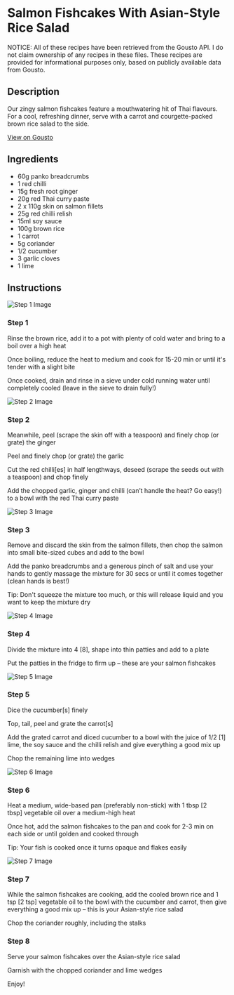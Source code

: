 # Salmon Fishcakes With Asian-Style Rice Salad

NOTICE: All of these recipes have been retrieved from the Gousto API. I do not claim ownership of any recipes in these files. These recipes are provided for informational purposes only, based on publicly available data from Gousto.

## Description

Our zingy salmon fishcakes feature a mouthwatering hit of Thai flavours. For a cool, refreshing dinner, serve with a carrot and courgette-packed brown rice salad to the side. 

[View on Gousto](https://www.gousto.co.uk/recipes/cookbook/joes-sizzlin-salmoncakes-asian-rice-salad)

## Ingredients

- 60g panko breadcrumbs
- 1 red chilli
- 15g fresh root ginger 
- 20g red Thai curry paste
- 2 x 110g skin on salmon fillets
- 25g red chilli relish
- 15ml soy sauce
- 100g brown rice
- 1 carrot
- 5g coriander
- 1/2 cucumber
- 3 garlic cloves
- 1 lime

## Instructions

![Step 1 Image](https://production-media.gousto.co.uk/cms/recipe-step-image/2370-Step-1-x200.jpg)

### Step 1

Rinse the brown rice, add it to a pot with plenty of cold water and bring to a boil over a high heat

Once boiling, reduce the heat to medium and cook for 15-20 min or until it's tender with a slight bite

Once cooked, drain and rinse in a sieve under cold running water until completely cooled (leave in the sieve to drain fully!)

![Step 2 Image](https://production-media.gousto.co.uk/cms/recipe-step-image/2370-Step-2-x200.jpg)

### Step 2

Meanwhile, peel (scrape the skin off with a teaspoon) and finely chop (or grate) the ginger

Peel and finely chop (or grate) the garlic

Cut the red chilli<span class="text-danger">[es]</span> in half lengthways, deseed (scrape the seeds out with a teaspoon) and chop finely

Add the chopped garlic, ginger and chilli (can’t handle the heat? Go easy!) to a bowl with the red Thai curry paste

![Step 3 Image](https://production-media.gousto.co.uk/cms/recipe-step-image/2370-Step-3-x200.jpg)

### Step 3

Remove and discard the skin from the salmon fillets, then chop the salmon into small bite-sized cubes and add to the bowl

Add the panko breadcrumbs and a generous pinch of salt and use your hands to gently massage the mixture for 30 secs or until it comes together (clean hands is best!)

Tip: Don't squeeze the mixture too much, or this will release liquid and you want to keep the mixture dry

![Step 4 Image](https://production-media.gousto.co.uk/cms/recipe-step-image/2370-Step-4-x200.jpg)

### Step 4

Divide the mixture into 4 <span class="text-danger">[8]</span>, shape into thin patties and add to a plate

Put the patties in the fridge to firm up – these are your salmon fishcakes

![Step 5 Image](https://production-media.gousto.co.uk/cms/recipe-step-image/2370-Step-5-x200.jpg)

### Step 5

Dice the cucumber<span class="text-danger">[s] </span>finely

Top, tail, peel and grate the carrot<span class="text-danger">[s]</span>

Add the grated carrot and diced cucumber to a bowl with the juice of 1/2 <span class="text-danger">[1]</span> lime, the soy sauce and the chilli relish and give everything a good mix up

Chop the remaining lime into wedges

![Step 6 Image](https://production-media.gousto.co.uk/cms/recipe-step-image/2370-Step-6-x200.jpg)

### Step 6

Heat a medium, wide-based pan (preferably non-stick) with 1 tbsp <span class="text-danger">[2 tbsp] </span>vegetable oil over a medium-high heat

Once hot, add the salmon fishcakes to the pan and cook for 2-3 min on each side or until golden and cooked through

Tip: Your fish is cooked once it turns opaque and flakes easily

![Step 7 Image](https://production-media.gousto.co.uk/cms/recipe-step-image/2370-Step-7-x200.jpg)

### Step 7

While the salmon fishcakes are cooking, add the cooled brown rice and 1 tsp <span class="text-danger">[2 tsp]</span> vegetable oil to the bowl with the cucumber and carrot, then give everything a good mix up – this is your Asian-style rice salad

Chop the coriander roughly, including the stalks

### Step 8

Serve your salmon fishcakes over the Asian-style rice salad

Garnish with the chopped coriander and lime wedges

Enjoy!

